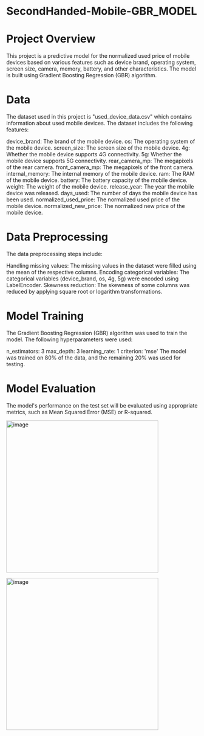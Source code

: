 # SecondHanded-Mobile-GBR_MODEL

# Project Overview
This project is a predictive model for the normalized used price of mobile devices based on various features such as device brand, operating system, screen size, camera, memory, battery, and other characteristics. The model is built using Gradient Boosting Regression (GBR) algorithm.

# Data
The dataset used in this project is "used_device_data.csv" which contains information about used mobile devices. The dataset includes the following features:

device_brand: The brand of the mobile device.
os: The operating system of the mobile device.
screen_size: The screen size of the mobile device.
4g: Whether the mobile device supports 4G connectivity.
5g: Whether the mobile device supports 5G connectivity.
rear_camera_mp: The megapixels of the rear camera.
front_camera_mp: The megapixels of the front camera.
internal_memory: The internal memory of the mobile device.
ram: The RAM of the mobile device.
battery: The battery capacity of the mobile device.
weight: The weight of the mobile device.
release_year: The year the mobile device was released.
days_used: The number of days the mobile device has been used.
normalized_used_price: The normalized used price of the mobile device.
normalized_new_price: The normalized new price of the mobile device.

# Data Preprocessing
The data preprocessing steps include:

Handling missing values: The missing values in the dataset were filled using the mean of the respective columns.
Encoding categorical variables: The categorical variables (device_brand, os, 4g, 5g) were encoded using LabelEncoder.
Skewness reduction: The skewness of some columns was reduced by applying square root or logarithm transformations.

# Model Training
The Gradient Boosting Regression (GBR) algorithm was used to train the model. The following hyperparameters were used:

n_estimators: 3
max_depth: 3
learning_rate: 1
criterion: 'mse'
The model was trained on 80% of the data, and the remaining 20% was used for testing.

# Model Evaluation
The model's performance on the test set will be evaluated using appropriate metrics, such as Mean Squared Error (MSE) or R-squared.


<img alt="image" width="400" src="https://www.kaggleusercontent.com/kf/116957315/eyJhbGciOiJkaXIiLCJlbmMiOiJBMTI4Q0JDLUhTMjU2In0..WK2f_OxgNCljUZHyKoJl4Q.TOG0mJhMQYMT18m_6GJ4y2p4-PrXsltz8yKRHNGBRVbIFFDo6vq9O0KVTErKBe0AdTnvP7LeWpod6i3j_v5_-yLLUvGnodT2nEI3MNC434N_-bVlOa02_vUlqBnJVbAADLcm2zuPBfBL45Y5-oEZHtPmmDcDVrZ0sOc7TfGi3o6kAoefZSX65c4pM8PdzUaKtv8SojHbJ1PSgJF3EKn7_Dyi707Slfce5-toIdVVx4P1eE4UvaGScpwZcbrOh9MBTAy8NttXqoc0lrRZY9su20jt-0ooz8I3ZNmw-RqlZWmqIVBocZTte6nXkQLKvsuR4e1Hzd6x1Bs9aoFlTAM0P8MNbUfy7FFgVz7EtzxM8nNKyLoKvR3a21LDNnCIgXnQlb6CwnuRVueU3x8sOuvCOTGPG8DmSjczU4ro8FAvQKXIjcfb3vRWwgbHLRQIACcTtEHGe8OidNpdSbTvQxUuzhDnC3NkMfdRN9IkrVEQzIGckhe2Pz9DH0Y-0pxTasxvKD6Tdqg6QXEo7rhQk-4-lHEnKBcrAk9Z5wkAtqe9vHV2QUqn-7UxMLAhCHiv4jk_Tatoml_dWYZTrvDYr1cReY-i2_S2PxBIDqxetSH-k2kBONvzDHxITjEvaFo-h4vj_0sn-gY2ikVOI0-EQRZxcg.kQhq_tndwocelMYXZsRofA/__results___files/__results___24_1.png" >

<img alt="image" width="400"
src="https://www.kaggleusercontent.com/kf/116957315/eyJhbGciOiJkaXIiLCJlbmMiOiJBMTI4Q0JDLUhTMjU2In0..WK2f_OxgNCljUZHyKoJl4Q.TOG0mJhMQYMT18m_6GJ4y2p4-PrXsltz8yKRHNGBRVbIFFDo6vq9O0KVTErKBe0AdTnvP7LeWpod6i3j_v5_-yLLUvGnodT2nEI3MNC434N_-bVlOa02_vUlqBnJVbAADLcm2zuPBfBL45Y5-oEZHtPmmDcDVrZ0sOc7TfGi3o6kAoefZSX65c4pM8PdzUaKtv8SojHbJ1PSgJF3EKn7_Dyi707Slfce5-toIdVVx4P1eE4UvaGScpwZcbrOh9MBTAy8NttXqoc0lrRZY9su20jt-0ooz8I3ZNmw-RqlZWmqIVBocZTte6nXkQLKvsuR4e1Hzd6x1Bs9aoFlTAM0P8MNbUfy7FFgVz7EtzxM8nNKyLoKvR3a21LDNnCIgXnQlb6CwnuRVueU3x8sOuvCOTGPG8DmSjczU4ro8FAvQKXIjcfb3vRWwgbHLRQIACcTtEHGe8OidNpdSbTvQxUuzhDnC3NkMfdRN9IkrVEQzIGckhe2Pz9DH0Y-0pxTasxvKD6Tdqg6QXEo7rhQk-4-lHEnKBcrAk9Z5wkAtqe9vHV2QUqn-7UxMLAhCHiv4jk_Tatoml_dWYZTrvDYr1cReY-i2_S2PxBIDqxetSH-k2kBONvzDHxITjEvaFo-h4vj_0sn-gY2ikVOI0-EQRZxcg.kQhq_tndwocelMYXZsRofA/__results___files/__results___40_1.png" >


